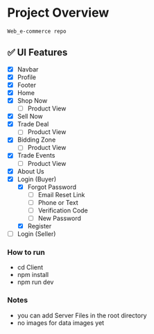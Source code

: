 
# Project Overview

    Web_e-commerce repo

## ✅ UI Features

- [x] Navbar
- [x] Profile
- [x] Footer
- [x] Home
- [x] Shop Now
  - [ ] Product View
- [x] Sell Now
- [x] Trade Deal
  - [ ] Product View
- [x] Bidding Zone
  - [ ] Product View
- [x] Trade Events
  - [ ] Product View
- [x] About Us
- [x] Login (Buyer)
  - [x] Forgot Password
    - [ ] Email Reset Link
    - [ ] Phone or Text
    - [ ] Verification Code
    - [ ] New Password
  - [x] Register
- [ ] Login (Seller)

### How to run

- cd Client
- npm install
- npm run dev

### Notes

- you can add Server Files in the root directory
- no images for data images yet
